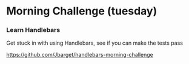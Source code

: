 # Morning Challenge (tuesday)

### Learn Handlebars

Get stuck in with using Handlebars, see if you can make the tests pass

https://github.com/Jbarget/handlebars-morning-challenge
